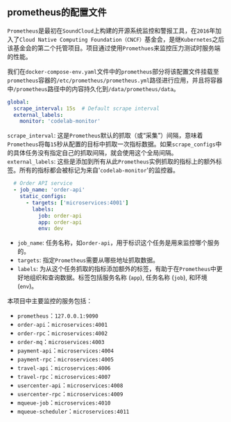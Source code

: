 ## prometheus的配置文件

`Prometheus`是最初在`SoundCloud`上构建的开源系统监控和警报工具，在`2016`年加入了`Cloud Native Computing Foundation（CNCF）`基金会，是继`Kubernetes`之后该基金会的第二个托管项目。项目通过使用`Promethues`来监控压力测试时服务端的性能。

我们在`docker-compose-env.yaml`文件中的`prometheus`部分将该配置文件挂载至`prometheus`容器的`/etc/prometheus/prometheus.yml`路径进行应用，并且将容器中`/prometheus`路径中的内容持久化到`/data/prometheus/data`。

```yaml
global:
  scrape_interval: 15s  # Default scrape interval
  external_labels:
    monitor: 'codelab-monitor'
```

`scrape_interval`: 这是`Prometheus`默认的抓取（或“采集”）间隔，意味着`Prometheus`将每`15`秒从配置的目标中抓取一次指标数据。如果`scrape_configs`中的具体任务没有指定自己的抓取间隔，就会使用这个全局间隔。
`external_labels`: 这些是添加到所有从此`Prometheus`实例抓取的指标上的额外标签。所有的指标都会被标记为来自'`codelab-monitor`'的监控器。

```yaml
  # Order API service
  - job_name: 'order-api'
    static_configs:
      - targets: ['microservices:4001']
        labels:
          job: order-api
          app: order-api
          env: dev
```

- `job_name`: 任务名称，如`order-api`，用于标识这个任务是用来监控哪个服务的。
- `targets`: 指定`Prometheus`需要从哪些地址抓取数据。
- `labels`: 为从这个任务抓取的指标添加额外的标签，有助于在`Prometheus`中更好地组织和查询数据。标签包括服务名称 (`app`), 任务名称 (`job`), 和环境 (`env`)。

本项目中主要监控的服务包括：

- `prometheus`：`127.0.0.1:9090`
- `order-api`：`microservices:4001`
- `order-rpc`：`microservices:4002`
- `order-mq`：`microservices:4003`
- `payment-api`：`microservices:4004`
- `payment-rpc`：`microservices:4005`
- `travel-api`：`microservices:4006`
- `travel-rpc`：`microservices:4007`
- `usercenter-api`：`microservices:4008`
- `usercenter-rpc`：`microservices:4009`
- `mqueue-job`：`microservices:4010`
- `mqueue-scheduler`：`microservices:4011`